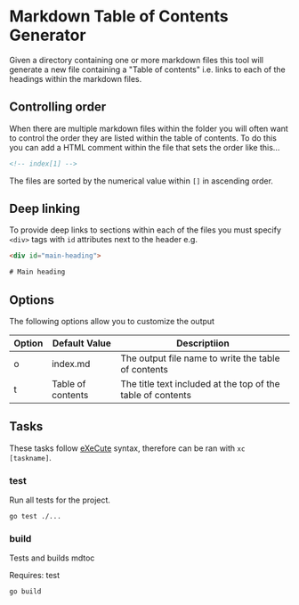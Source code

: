 # Markdown Table of Contents Generator 

Given a directory containing one or more markdown files this tool will generate a new file containing a "Table of contents" i.e. links to each of the headings within the markdown files.

## Controlling order 
When there are multiple markdown files within the folder you will often want to control the order they are listed within the table of contents. To do this you can add a HTML comment within the file that sets the order like this...

```html
<!-- index[1] -->
```

The files are sorted by the numerical value within `[]` in ascending order.

## Deep linking

To provide deep links to sections within each of the files you must specify `<div>` tags with `id` attributes next to the header e.g.

```html
<div id="main-heading">

# Main heading
```

## Options

The following options allow you to customize the output

| Option | Default Value | Descriptiion                                        |
| ------ | ------------- | --------------------------------------------------- |
| o     | index.md      | The output file name to write the table of contents |
| t     | Table of contents | The title text included at the top of the table of contents |

## Tasks

These tasks follow [eXeCute](https://github.com/Joe-Davidson1802/xc) syntax, therefore can be ran with `xc [taskname]`.

### test

Run all tests for the project.

```shell
go test ./...
```

### build

Tests and builds mdtoc

Requires: test

```shell
go build
```